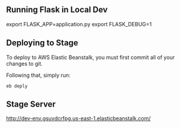 

## Running Flask in Local Dev

export FLASK_APP=application.py
export FLASK_DEBUG=1

## Deploying to Stage

To deploy to AWS Elastic Beanstalk, you must first commit all of your changes to git.

Following that, simply run:

`eb deply`

## Stage Server

http://dev-env.gsuvdcrfpg.us-east-1.elasticbeanstalk.com/
